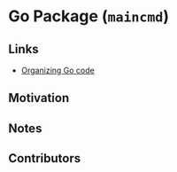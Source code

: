 # Go Package (`maincmd`)

## Links

- [Organizing Go code](https://talks.golang.org/2014/organizeio.slide#9)

## Motivation

## Notes

## Contributors

